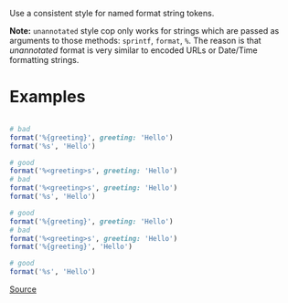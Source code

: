 
Use a consistent style for named format string tokens.

**Note:**
`unannotated` style cop only works for strings
which are passed as arguments to those methods:
`sprintf`, `format`, `%`.
The reason is that *unannotated* format is very similar
to encoded URLs or Date/Time formatting strings.

# Examples

```ruby

# bad
format('%{greeting}', greeting: 'Hello')
format('%s', 'Hello')

# good
format('%<greeting>s', greeting: 'Hello')
# bad
format('%<greeting>s', greeting: 'Hello')
format('%s', 'Hello')

# good
format('%{greeting}', greeting: 'Hello')
# bad
format('%<greeting>s', greeting: 'Hello')
format('%{greeting}', 'Hello')

# good
format('%s', 'Hello')
```

[Source](http://www.rubydoc.info/gems/rubocop/RuboCop/Cop/Style/FormatStringToken)